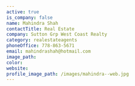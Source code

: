 ```yaml
---
active: true
is_company: false
name: Mahindra Shah
contactTitle: Real Estate
company: Sutton Grp West Coast Realty
category: realestateagents
phoneOffice: 778-863-5671
email: mahindrashah@hotmail.com
image_path:
color:
website:
profile_image_path: /images/mahindra--web.jpg
---
```



